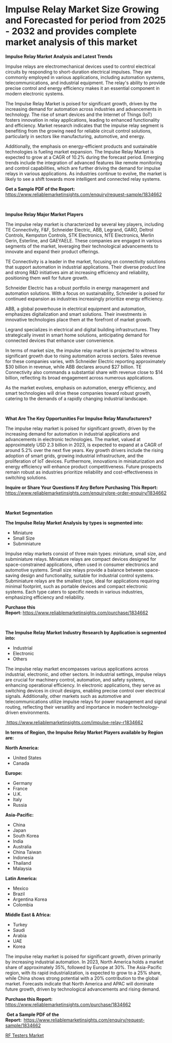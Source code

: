 <p><h1>Impulse Relay Market Size Growing and Forecasted for period from 2025 - 2032 and provides complete market analysis of this market</h1></p><p><strong>Impulse Relay Market Analysis and Latest Trends</strong></p>
<p><p>Impulse relays are electromechanical devices used to control electrical circuits by responding to short-duration electrical impulses. They are commonly employed in various applications, including automation systems, telecommunications, and industrial equipment. The relay's ability to provide precise control and energy efficiency makes it an essential component in modern electronic systems.</p><p>The Impulse Relay Market is poised for significant growth, driven by the increasing demand for automation across industries and advancements in technology. The rise of smart devices and the Internet of Things (IoT) fosters innovation in relay applications, leading to enhanced functionality and efficiency. Market research indicates that the impulse relay segment is benefiting from the growing need for reliable circuit control solutions, particularly in sectors like manufacturing, automotive, and energy.</p><p>Additionally, the emphasis on energy-efficient products and sustainable technologies is fueling market expansion. The Impulse Relay Market is expected to grow at a CAGR of 10.2% during the forecast period. Emerging trends include the integration of advanced features like remote monitoring and control capabilities, which are further driving the demand for impulse relays in various applications. As industries continue to evolve, the market is likely to see a shift towards more intelligent and connected relay systems.</p></p>
<p><strong>Get a Sample PDF of the Report:&nbsp;</strong> <a href="https://www.reliablemarketinsights.com/enquiry/request-sample/1834662?utm_campaign=2636&utm_medium=2&utm_source=Github&utm_content=ia&utm_term=11042025&utm_id=impulse-relay">https://www.reliablemarketinsights.com/enquiry/request-sample/1834662</a></p>
<p>&nbsp;</p>
<p><strong>Impulse Relay Major Market Players</strong></p>
<p><p>The impulse relay market is characterized by several key players, including TE Connectivity, F&F, Schneider Electric, ABB, Legrand, GARO, Deltrol Controls, Kempston Controls, STK Electronics, NTE Electronics, Merlin Gerin, Esterline, and GAEYAELE. These companies are engaged in various segments of the market, leveraging their technological advancements to innovate and expand their product offerings.</p><p>TE Connectivity is a leader in the market, focusing on connectivity solutions that support automation in industrial applications. Their diverse product line and strong R&D initiatives aim at increasing efficiency and reliability, positioning them well for future growth.</p><p>Schneider Electric has a robust portfolio in energy management and automation solutions. With a focus on sustainability, Schneider is poised for continued expansion as industries increasingly prioritize energy efficiency.</p><p>ABB, a global powerhouse in electrical equipment and automation, emphasizes digitalization and smart solutions. Their investments in innovative technologies place them at the forefront of market growth.</p><p>Legrand specializes in electrical and digital building infrastructures. They strategically invest in smart home solutions, anticipating demand for connected devices that enhance user convenience.</p><p>In terms of market size, the impulse relay market is projected to witness significant growth due to rising automation across sectors. Sales revenue for these companies varies, with Schneider Electric reporting approximately $30 billion in revenue, while ABB declares around $27 billion. TE Connectivity also commands a substantial share with revenue close to $14 billion, reflecting its broad engagement across numerous applications.</p><p>As the market evolves, emphasis on automation, energy efficiency, and smart technologies will drive these companies toward robust growth, catering to the demands of a rapidly changing industrial landscape.</p></p>
<p>&nbsp;</p>
<p><strong>What Are The Key Opportunities For Impulse Relay Manufacturers?</strong></p>
<p><p>The impulse relay market is poised for significant growth, driven by the increasing demand for automation in industrial applications and advancements in electronic technologies. The market, valued at approximately USD 2.3 billion in 2023, is expected to expand at a CAGR of around 5.2% over the next five years. Key growth drivers include the rising adoption of smart grids, growing industrial infrastructure, and the proliferation of IoT devices. Furthermore, innovations in miniaturization and energy efficiency will enhance product competitiveness. Future prospects remain robust as industries prioritize reliability and cost-effectiveness in switching solutions.</p></p>
<p><strong>Inquire or Share Your Questions If Any Before Purchasing This Report:</strong> <a href="https://www.reliablemarketinsights.com/enquiry/pre-order-enquiry/1834662?utm_campaign=2636&utm_medium=2&utm_source=Github&utm_content=ia&utm_term=11042025&utm_id=impulse-relay">https://www.reliablemarketinsights.com/enquiry/pre-order-enquiry/1834662</a></p>
<p>&nbsp;</p>
<p><strong>Market Segmentation</strong></p>
<p><strong>The Impulse Relay Market Analysis by types is segmented into:</strong></p>
<p><ul><li>Miniature</li><li>Small Size</li><li>Subminiature</li></ul></p>
<p><p>Impulse relay markets consist of three main types: miniature, small size, and subminiature relays. Miniature relays are compact devices designed for space-constrained applications, often used in consumer electronics and automotive systems. Small size relays provide a balance between space-saving design and functionality, suitable for industrial control systems. Subminiature relays are the smallest type, ideal for applications requiring minimal footprint, such as portable devices and compact electronic systems. Each type caters to specific needs in various industries, emphasizing efficiency and reliability.</p></p>
<p><strong>Purchase this Report:&nbsp;</strong><a href="https://www.reliablemarketinsights.com/purchase/1834662?utm_campaign=2636&utm_medium=2&utm_source=Github&utm_content=ia&utm_term=11042025&utm_id=impulse-relay">https://www.reliablemarketinsights.com/purchase/1834662</a></p>
<p>&nbsp;</p>
<p><strong>The Impulse Relay Market Industry Research by Application is segmented into:</strong></p>
<p><ul><li>Industrial</li><li>Electronic</li><li>Others</li></ul></p>
<p><p>The impulse relay market encompasses various applications across industrial, electronic, and other sectors. In industrial settings, impulse relays are crucial for machinery control, automation, and safety systems, enhancing operational efficiency. In electronic applications, they serve as switching devices in circuit designs, enabling precise control over electrical signals. Additionally, other markets such as automotive and telecommunications utilize impulse relays for power management and signal routing, reflecting their versatility and importance in modern technology-driven environments.</p></p>
<p><a href="https://www.reliablemarketinsights.com/impulse-relay-r1834662?utm_campaign=2636&utm_medium=2&utm_source=Github&utm_content=ia&utm_term=11042025&utm_id=impulse-relay">&nbsp;https://www.reliablemarketinsights.com/impulse-relay-r1834662</a></p>
<p><strong>In terms of Region, the Impulse Relay Market Players available by Region are:</strong></p>
<p>
    <p> <strong> North America: </strong>
        <ul>
            <li>United States</li>
            <li>Canada</li>
        </ul>
        </p> 
    <p> <strong> Europe: </strong>
        <ul>
            <li>Germany</li>
            <li>France</li>
            <li>U.K.</li>
            <li>Italy</li>
            <li>Russia</li>
        </ul>
        </p> 
    <p> <strong> Asia-Pacific: </strong>
        <ul>
            <li>China</li>
            <li>Japan</li>
            <li>South Korea</li>
            <li>India</li>
            <li>Australia</li>
            <li>China Taiwan</li>
            <li>Indonesia</li>
            <li>Thailand</li>
            <li>Malaysia</li>
        </ul>
        </p> 
    <p> <strong> Latin America: </strong>
        <ul>
            <li>Mexico</li>
            <li>Brazil</li>
            <li>Argentina Korea</li>
            <li>Colombia</li>
        </ul>
        </p> 
    <p> <strong> Middle East & Africa: </strong>
        <ul>
            <li>Turkey</li>
            <li>Saudi</li>
            <li>Arabia</li>
            <li>UAE</li>
            <li>Korea</li>
        </ul>
    </p>
    </p>
<p><p>The impulse relay market is poised for significant growth, driven primarily by increasing industrial automation. In 2023, North America holds a market share of approximately 35%, followed by Europe at 30%. The Asia-Pacific region, with its rapid industrialization, is expected to grow to a 25% share, while China shows strong potential with a 20% contribution to the global market. Forecasts indicate that North America and APAC will dominate future growth, driven by technological advancements and rising demand.</p></p>
<p><strong>Purchase this Report: </strong><a href="https://www.reliablemarketinsights.com/purchase/1834662?utm_campaign=2636&utm_medium=2&utm_source=Github&utm_content=ia&utm_term=11042025&utm_id=impulse-relay">https://www.reliablemarketinsights.com/purchase/1834662</a></p>
<p>&nbsp;<strong>Get a Sample PDF of the Report:&nbsp;&nbsp;</strong><a href="https://www.reliablemarketinsights.com/enquiry/request-sample/1834662?utm_campaign=2636&utm_medium=2&utm_source=Github&utm_content=ia&utm_term=11042025&utm_id=impulse-relay">https://www.reliablemarketinsights.com/enquiry/request-sample/1834662</a></p>
<p><strong></strong></p>
<p><p><a href="https://github.com/fallalenoswG/Market-Research-Report-List-1/blob/main/rf-testers-market.md?utm_campaign=2636&utm_medium=2&utm_source=Github&utm_content=ia&utm_term=11042025&utm_id=impulse-relay">RF Testers Market</a></p></p>